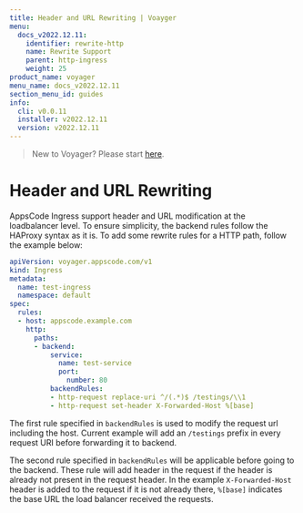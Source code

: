 ```yaml
---
title: Header and URL Rewriting | Voayger
menu:
  docs_v2022.12.11:
    identifier: rewrite-http
    name: Rewrite Support
    parent: http-ingress
    weight: 25
product_name: voyager
menu_name: docs_v2022.12.11
section_menu_id: guides
info:
  cli: v0.0.11
  installer: v2022.12.11
  version: v2022.12.11
---
```


> New to Voyager? Please start [here](/docs/v2022.12.11/concepts/overview).

# Header and URL Rewriting

AppsCode Ingress support header and URL modification at the loadbalancer level. To ensure simplicity,
the backend rules follow the HAProxy syntax as it is. To add some rewrite rules for a HTTP path, follow the example below:

```yaml
apiVersion: voyager.appscode.com/v1
kind: Ingress
metadata:
  name: test-ingress
  namespace: default
spec:
  rules:
  - host: appscode.example.com
    http:
      paths:
      - backend:
          service:
            name: test-service
            port:
              number: 80
          backendRules:
          - http-request replace-uri ^/(.*)$ /testings/\\1
          - http-request set-header X-Forwarded-Host %[base]
```

The first rule specified in `backendRules` is used to modify the request url including the host. Current example
will add an `/testings` prefix in every request URI before forwarding it to backend.

The second rule specified in `backendRules` will be applicable before going to the backend.
These rule will add header in the request if the header is already not present in the request header.
In the example `X-Forwarded-Host` header is added to the request if it is not already there, `%[base]` indicates
the base URL the load balancer received the requests.
